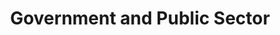 ---
templateKey: industries
index: 2
title: Government and Public Sector
subTitle: 

image: /img/industries/industry-government.png

description: The public sector is going through a radical change. For decades, the private sector has been leading the public sector when it comes to technology adoption and automation. Change is inevitable. The public sector has been closely following the rapid advancements in the private sector and over the last few years it has systemically created a model of adaption after seeing big changes that have been happening in the other private sector industries.  Macroeconomic factors and environmental factors are driving business policies globally and adapting to these changes very quickly becomes a success factor for the government and public sector industry. The rapid rise of digital transformation and e-governance  has further driven massive changes around the way business happens in the new economy.  It has also become more critical for Government bodies to improve customer experience and citizen relationships because these have a direct impact on the requirements and demands of citizens in a new world. Governments will also need to be more rooted to understand the changing needs of the citizens so that they can serve them better with the use of technology and practice. Transformation is driving a different level of play where new models need to be deployed to deliver better experiences. Operations, Policy issues, Immigration, Defense, Regulations, Healthcare and Infrastructure Development are all going through momentous shifts and this industry is poised for rapid transformation based on the trends we are seeing globally. 

# This Images is for the home page
icon: /img/industries/education-icon.png
hovericon: /img/industries/education-icon-white.png
---